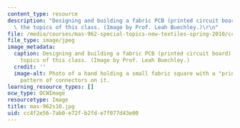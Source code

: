 ```yaml
---
content_type: resource
description: "Designing and building a fabric PCB (printed circuit board) is one of\
  \ the topics of this class. (Image by Prof. Leah Buechley.)\r\n"
file: /media/courses/mas-962-special-topics-new-textiles-spring-2010/cc4f2e567ab0e72fb2fde7f077d43e00_mas-962s10.jpg
file_type: image/jpeg
image_metadata:
  caption: Designing and building a fabric PCB (printed circuit board) is one of the
    topics of this class. (Image by Prof. Leah Buechley.)
  credit: ''
  image-alt: Photo of a hand holding a small fabric square with a "printed circuit"
    pattern of connectors on it.
learning_resource_types: []
ocw_type: OCWImage
resourcetype: Image
title: mas-962s10.jpg
uid: cc4f2e56-7ab0-e72f-b2fd-e7f077d43e00
---
```

